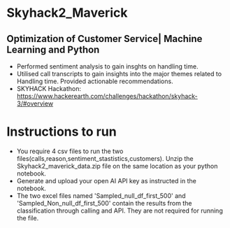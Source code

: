 # Skyhack2_Maverick
## Optimization of Customer Service| Machine Learning and Python
- Performed sentiment analysis to gain insghts on handling time.
- Utilised call transcripts to gain insights into the major themes related to Handling time. Provided actionable recommendations.
- SKYHACK Hackathon: https://www.hackerearth.com/challenges/hackathon/skyhack-3/#overview
# Instructions to run
- You require 4 csv files to run the two files(calls,reason,sentiment_stastistics,customers). Unzip the Skyhack2_maverick_data.zip file on the same location as your python notebook.
- Generate and upload your open AI API key as instructed in the notebook.
- The two excel files named 'Sampled_null_df_first_500' and 'Sampled_Non_null_df_first_500' contain the results from the classification through calling and API. They are not required for running the file.
